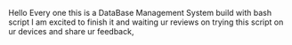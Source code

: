 Hello Every one this is a DataBase Management System build with bash script
I am excited to finish it and waiting ur reviews on trying this script on ur devices and share ur feedback,
